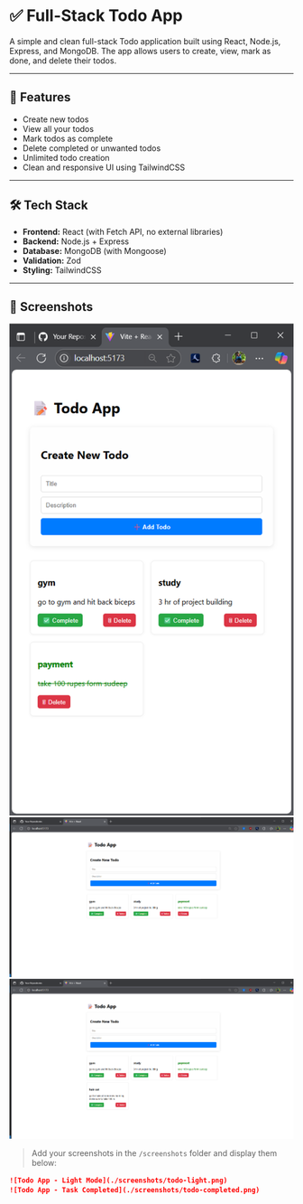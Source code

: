 # ✅ Full-Stack Todo App

A simple and clean full-stack Todo application built using React, Node.js, Express, and MongoDB. The app allows users to create, view, mark as done, and delete their todos.

---

## 🚀 Features

- Create new todos
- View all your todos
- Mark todos as complete
- Delete completed or unwanted todos
- Unlimited todo creation
- Clean and responsive UI using TailwindCSS

---

## 🛠️ Tech Stack

- **Frontend:** React (with Fetch API, no external libraries)
- **Backend:** Node.js + Express
- **Database:** MongoDB (with Mongoose)
- **Validation:** Zod
- **Styling:** TailwindCSS

---

## 📸 Screenshots
![Todoapp Demo](./frontend/public/Screenshot%202025-07-14%20232546.png)
![Todoapp Demo](./frontend/public/Screenshot%202025-07-14%20232555.png)
![Todoapp Demo](./frontend/public/Screenshot%202025-07-14%20232705.png)



> Add your screenshots in the `/screenshots` folder and display them below:

```markdown
![Todo App - Light Mode](./screenshots/todo-light.png)
![Todo App - Task Completed](./screenshots/todo-completed.png)
